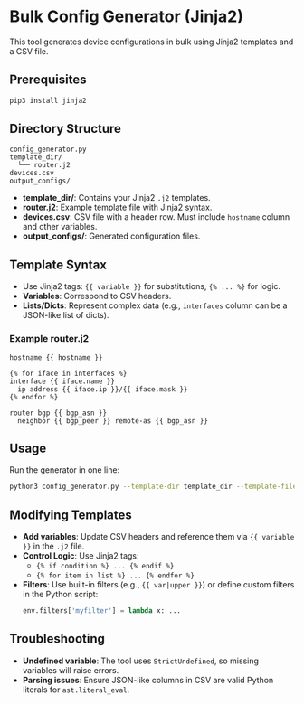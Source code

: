 # Bulk Config Generator (Jinja2)

This tool generates device configurations in bulk using Jinja2 templates and a CSV file.

## Prerequisites

```bash
pip3 install jinja2
```

## Directory Structure

```
config_generator.py
template_dir/
  └── router.j2
devices.csv
output_configs/
```

- **template_dir/**: Contains your Jinja2 `.j2` templates.
- **router.j2**: Example template file with Jinja2 syntax.
- **devices.csv**: CSV file with a header row. Must include `hostname` column and other variables.
- **output_configs/**: Generated configuration files.

## Template Syntax

- Use Jinja2 tags: `{{ variable }}` for substitutions, `{% ... %}` for logic.
- **Variables**: Correspond to CSV headers.
- **Lists/Dicts**: Represent complex data (e.g., `interfaces` column can be a JSON-like list of dicts).

### Example router.j2

```jinja
hostname {{ hostname }}

{% for iface in interfaces %}
interface {{ iface.name }}
  ip address {{ iface.ip }}/{{ iface.mask }}
{% endfor %}

router bgp {{ bgp_asn }}
  neighbor {{ bgp_peer }} remote-as {{ bgp_asn }}
```

## Usage

Run the generator in one line:

```bash
python3 config_generator.py --template-dir template_dir --template-file router.j2 --csv devices.csv --output output_configs/
```

## Modifying Templates

- **Add variables**: Update CSV headers and reference them via `{{ variable }}` in the `.j2` file.
- **Control Logic**: Use Jinja2 tags:
  - `{% if condition %} ... {% endif %}`
  - `{% for item in list %} ... {% endfor %}`
- **Filters**: Use built-in filters (e.g., `{{ var|upper }}`) or define custom filters in the Python script:
  ```python
  env.filters['myfilter'] = lambda x: ...
  ```

## Troubleshooting

- **Undefined variable**: The tool uses `StrictUndefined`, so missing variables will raise errors.
- **Parsing issues**: Ensure JSON-like columns in CSV are valid Python literals for `ast.literal_eval`.
